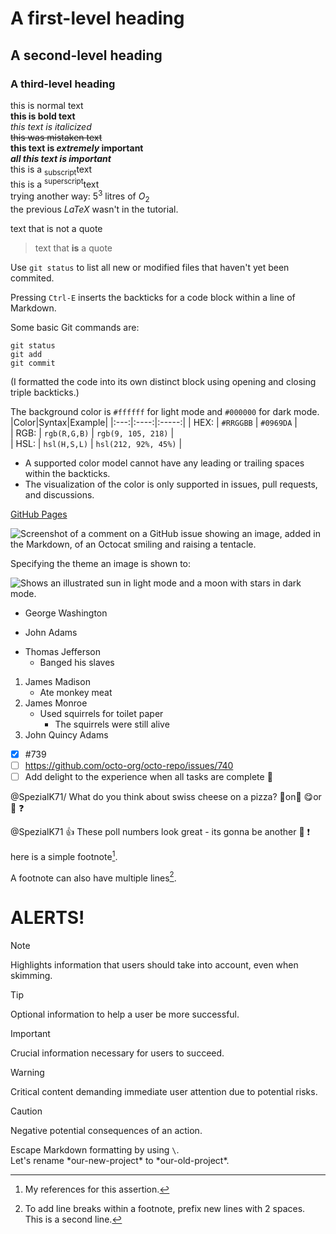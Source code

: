 # A first-level heading
## A second-level heading
### A third-level heading

this is normal text  
**this is bold text**  
_this text is italicized_  
~~this was mistaken text~~  
**this text is _extremely_ important**  
***all this text is important***  
this is a <sub>subscript</sub>text  
this is a <sup>superscript</sup>text  
trying another way: $5^3$ litres of $O_2$  
the previous $LaTeX$ wasn't in the tutorial.  

text that is not a quote  
> text that **is** a quote

Use `git status` to list all new or modified files that haven't yet been commited.  

Pressing `Ctrl-E` inserts the backticks for a code block within a line of Markdown.  

Some basic Git commands are:
```
git status
git add
git commit
```

(I formatted the code into its own distinct block using opening and closing triple backticks.)  

The background color is `#ffffff` for light mode and `#000000` for dark mode.  
|Color|Syntax|Example|
|:---:|:----:|:-----:|
| HEX: | `#RRGGBB` | `#0969DA` |  
| RGB: | `rgb(R,G,B)` | `rgb(9, 105, 218)` |  
| HSL: | `hsl(H,S,L)` | `hsl(212, 92%, 45%)` |  

+ A supported color model cannot have any leading or trailing spaces within the backticks.
+ The visualization of the color is only supported in issues, pull requests, and discussions.  

[GitHub Pages](https://pages.github.com/)  

![Screenshot of a comment on a GitHub issue showing an image, added in the Markdown, of an Octocat smiling and raising a tentacle.](https://myoctocat.com/assets/images/base-octocat.svg)  

Specifying the theme an image is shown to:  

<picture>
  <source media="(prefers-color-scheme: dark)" srcset="https://user-images.githubusercontent.com/25423296/163456776-7f95b81a-f1ed-45f7-b7ab-8fa810d529fa.png">
  <source media="(prefers-color-scheme: light)" srcset="https://user-images.githubusercontent.com/25423296/163456779-a8556205-d0a5-45e2-ac17-42d089e3c3f8.png">
  <img alt="Shows an illustrated sun in light mode and a moon with stars in dark mode." src="https://user-images.githubusercontent.com/25423296/163456779-a8556205-d0a5-45e2-ac17-42d089e3c3f8.png">
</picture>  

- George Washington
* John Adams
+ Thomas Jefferson
  - Banged his slaves

1. James Madison
   - Ate monkey meat
3. James Monroe
   - Used squirrels for toilet paper
     - The squirrels were still alive
5. John Quincy Adams  
  

- [x] #739
- [ ] https://github.com/octo-org/octo-repo/issues/740
- [ ] Add delight to the experience when all tasks are complete :tada:

@SpezialK71/ What do you think about swiss cheese on a pizza? 🧀on🍕 😋or🤮 ❓  

@SpezialK71 👍 These poll numbers look great - its gonna be another 🌊 ❗  

here is a simple footnote[^1].

A footnote can also have multiple lines[^2].

[^1]: My references for this assertion.
[^2]: To add line breaks within a footnote, prefix new lines with 2 spaces.  
  This is a second line.  


# ALERTS!  

> [!NOTE]
> Highlights information that users should take into account, even when skimming.

> [!TIP]
> Optional information to help a user be more successful.

> [!IMPORTANT]
> Crucial information necessary for users to succeed.

> [!WARNING]
> Critical content demanding immediate user attention due to potential risks.

> [!CAUTION]
> Negative potential consequences of an action.


<!-- This content will not appear in the rendered Markdown -->  

Escape Markdown formatting by using `\`.  
Let's rename \*our-new-project\* to \*our-old-project\*.  

